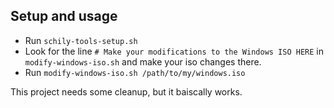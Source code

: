 ## Setup and usage

 - Run `schily-tools-setup.sh`
 - Look for the line `# Make your modifications to the Windows ISO HERE` in `modify-windows-iso.sh` and make your iso changes there.
 - Run `modify-windows-iso.sh /path/to/my/windows.iso`
 
 This project needs some cleanup, but it baiscally works.
